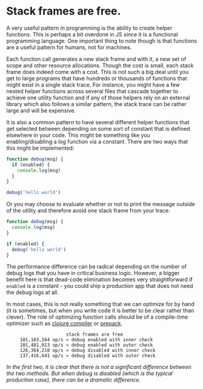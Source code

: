 # Stack frames are free.

A very useful pattern in programming is the ability to create helper functions. This is perhaps a bit overdone in JS since it is a functional programming language. One important thing to note though is that functions are a useful pattern for humans, not for machines.

Each function call generates a new stack frame and with it, a new set of scope and other resource allocations. Though the cost is small, each stack frame does indeed come with a cost. This is not such a big deal until you get to large programs that have hundreds or thousands of functions that might exist in a single stack trace. For instance, you might have a few nested helper functions across several files that cascade together to achieve one utility function and if any of those helpers rely on an external library which also follows a similar pattern, the stack trace can be rather large and will be expensive.

It is also a common pattern to have several different helper functions that get selected between depending on some sort of constant that is defined elsewhere in your code. This might be something like you enabling/disabling a log function via a constant. There are two ways that this might be implemented:

```javascript
function debug(msg) {
  if (enabled) {
    console.log(msg)
  }
}

debug('hello world')
```

Or you may choose to evaluate whether or not to print the message outside of the utility and therefore avoid one stack frame from your trace:

```javascript
function debug(msg) {
  console.log(msg)
}

if (enabled) {
  debug('hello world')
}
```

The performance difference can be radical depending on the number of debug logs that you have in critical business logic. However, a bigger benefit here is that dead-code elimination becomes very straightforward if `enabled` is a constant - you could ship a production app that does not need the debug logs at all.

In most cases, this is not really something that we can optimize for by hand (it is sometimes, but when you write code it is better to be clear rather than clever). The role of optimizing function calls should be of a compile-time optimizer such as [clojure compiler](https://developers.google.com/closure/compiler/) or [prepack](https://github.com/facebook/prepack).

```
                      stack frames are free
     101,103,164 op/s » debug enabled with inner check
     101,481,013 op/s » debug enabled with outer check
     126,364,210 op/s » debug disabled with inner check
     137,416,641 op/s » debug disabled with outer check
```

*In the first two, it is clear that there is not a significant difference between the two methods. But when debug is disabled (which is the typical production case), there can be a dramatic difference.*
